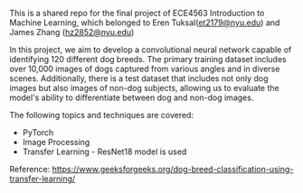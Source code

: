 This is a shared repo for the final project of ECE4563 Introduction to Machine Learning, which belonged to Eren Tuksal(et2179@nyu.edu) and James Zhang (hz2852@nyu.edu)

In this project, we aim to develop a convolutional neural network capable of identifying 120 different dog breeds. The primary training dataset includes over 10,000 images of dogs captured from various angles and in diverse scenes. Additionally, there is a test dataset that includes not only dog images but also images of non-dog subjects, allowing us to evaluate the model's ability to differentiate between dog and non-dog images.

The following topics and techniques are covered:
* PyTorch
* Image Processing
* Transfer Learning - ResNet18 model is used

Reference: https://www.geeksforgeeks.org/dog-breed-classification-using-transfer-learning/

